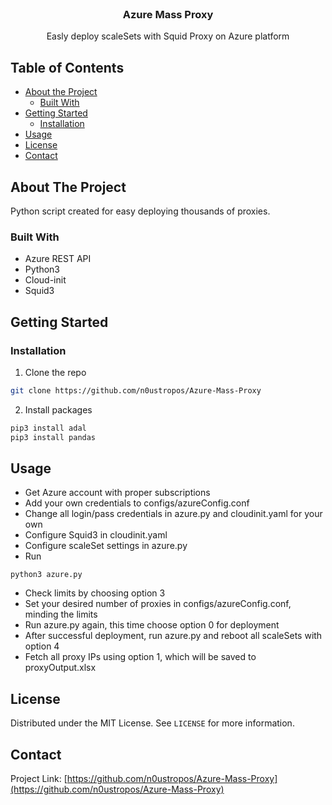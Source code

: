 <!--
*** Thanks for checking out this README Template. If you have a suggestion that would
*** make this better, please fork the repo and create a pull request or simply open
*** an issue with the tag "enhancement".
*** Thanks again! Now go create something AMAZING! :D
***
***
***
*** To avoid retyping too much info. Do a search and replace for the following:
*** github_username, repo, twitter_handle, email
-->





<!-- PROJECT SHIELDS -->
<!--
*** I'm using markdown "reference style" links for readability.
*** Reference links are enclosed in brackets [ ] instead of parentheses ( ).
*** See the bottom of this document for the declaration of the reference variables
*** for contributors-url, forks-url, etc. This is an optional, concise syntax you may use.
*** https://www.markdownguide.org/basic-syntax/#reference-style-links
-->


<!-- PROJECT LOGO -->
<br />
<p align="center">

  <h3 align="center">Azure Mass Proxy</h3>

  <p align="center">
    Easly deploy scaleSets with Squid Proxy on Azure platform
  </p>
</p>



<!-- TABLE OF CONTENTS -->
## Table of Contents

* [About the Project](#about-the-project)
  * [Built With](#built-with)
* [Getting Started](#getting-started)
  * [Installation](#installation)
* [Usage](#usage)
* [License](#license)
* [Contact](#contact)



<!-- ABOUT THE PROJECT -->
## About The Project

Python script created for easy deploying thousands of proxies.


### Built With

* Azure REST API
* Python3
* Cloud-init
* Squid3



<!-- GETTING STARTED -->
## Getting Started



### Installation
 
1. Clone the repo
```sh
git clone https://github.com/n0ustropos/Azure-Mass-Proxy
```
2. Install packages
```sh
pip3 install adal
pip3 install pandas
```



<!-- USAGE EXAMPLES -->
## Usage

* Get Azure account with proper subscriptions
* Add your own credentials to configs/azureConfig.conf
* Change all login/pass credentials in azure.py and cloudinit.yaml for your own
* Configure Squid3 in cloudinit.yaml
* Configure scaleSet settings in azure.py
* Run 
```
python3 azure.py
```
* Check limits by choosing option 3
* Set your desired number of proxies in configs/azureConfig.conf, minding the limits
* Run azure.py again, this time choose option 0 for deployment
* After successful deployment, run azure.py and reboot all scaleSets with option 4
* Fetch all proxy IPs using option 1, which will be saved to proxyOutput.xlsx




<!-- LICENSE -->
## License

Distributed under the MIT License. See `LICENSE` for more information.



<!-- CONTACT -->
## Contact

Project Link: [https://github.com/n0ustropos/Azure-Mass-Proxy](https://github.com/n0ustropos/Azure-Mass-Proxy)





<!-- MARKDOWN LINKS & IMAGES -->
<!-- https://www.markdownguide.org/basic-syntax/#reference-style-links -->
[contributors-shield]: https://img.shields.io/github/contributors/othneildrew/Best-README-Template.svg?style=flat-square
[contributors-url]: https://github.com/othneildrew/Best-README-Template/graphs/contributors
[forks-shield]: https://img.shields.io/github/forks/othneildrew/Best-README-Template.svg?style=flat-square
[forks-url]: https://github.com/othneildrew/Best-README-Template/network/members
[stars-shield]: https://img.shields.io/github/stars/othneildrew/Best-README-Template.svg?style=flat-square
[stars-url]: https://github.com/othneildrew/Best-README-Template/stargazers
[issues-shield]: https://img.shields.io/github/issues/othneildrew/Best-README-Template.svg?style=flat-square
[issues-url]: https://github.com/othneildrew/Best-README-Template/issues
[license-shield]: https://img.shields.io/github/license/othneildrew/Best-README-Template.svg?style=flat-square
[license-url]: https://github.com/othneildrew/Best-README-Template/blob/master/LICENSE.txt
[linkedin-shield]: https://img.shields.io/badge/-LinkedIn-black.svg?style=flat-square&logo=linkedin&colorB=555
[linkedin-url]: https://linkedin.com/in/othneildrew
[product-screenshot]: images/screenshot.png

